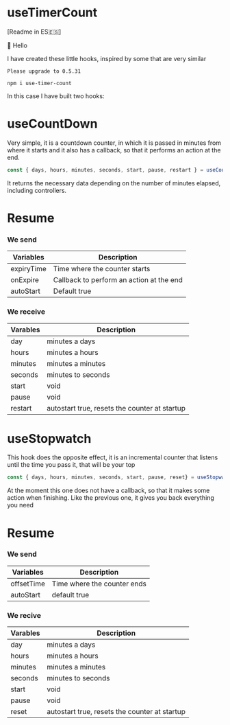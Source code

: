 # useTimerCount

[Readme in ES🇪🇸]

[Reame in ES🇪🇸]: http://limni.net/blog/


👋 Hello

I have created these little hooks, inspired by some that are very similar

```
Please upgrade to 0.5.31

npm i use-timer-count
```

In this case I have built two hooks:

# useCountDown

Very simple, it is a countdown counter, in which it is passed in minutes from where it starts and it also has a callback, so that it performs an action at the end.

```javascript
const { days, hours, minutes, seconds, start, pause, restart } = useCountDown({ expiryTime: 0.5, onExpire: alert("Hi")) });
```

It returns the necessary data depending on the number of minutes elapsed, including controllers.

# Resume
### We send

| Variables | Description |
| --- | --- |
| expiryTime | Time where the counter starts |
| onExpire | Callback to perform an action at the end |
| autoStart | Default true |

### We receive

| Varables | Description |
| --- | --- |
| day | minutes a days |
| hours | minutes a hours|
| minutes | minutes a minutes |
| seconds | minutes to seconds |
| start | void |
| pause | void |
| restart |autostart true, resets the counter at startup|

# useStopwatch

This hook does the opposite effect, it is an incremental counter that listens until the time you pass it, that will be your top

```javascript
const { days, hours, minutes, seconds, start, pause, reset} = useStopwatch({ offsetTime: 0.5 });
```

At the moment this one does not have a callback, so that it makes some action when finishing. Like the previous one, it gives you back everything you need

# Resume
### We send

| Variables | Description |
| --- | --- |
| offsetTime | Time where the counter ends |
| autoStart | default true |

### We recive

| Varables | Description |
| --- | --- |
| day | minutes a days |
| hours | minutes a hours|
| minutes | minutes a minutes |
| seconds | minutes to seconds |
| start | void |
| pause | void |
| reset |autostart true, resets the counter at startup |